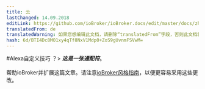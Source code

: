 ```yaml
---
title: 云
lastChanged: 14.09.2018
editLink: https://github.com/ioBroker/ioBroker.docs/edit/master/docs/zh-cn/cloud/alexacustom.md
translatedFrom: de
translatedWarning: 如果您想编辑此文档，请删除“translatedFrom”字段，否则此文档将再次自动翻译
hash: 6d/BTI4Dc8MO1xy4qTf8NxV1Mdp0+ZoS9gUvnmFSVwM=
---
```


#Alexa自定义技巧
？&gt; ***这是一张通配符***。 <br><br>帮助ioBroker并扩展这篇文章。请注意[ioBroker风格指南](community/styleguidedoc)，以便更容易采用这些更改。